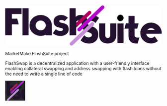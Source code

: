 ![FlashSuite](images/logo.png)


MarketMake FlashSuite project

FlashSwap is a decentralized application with a user-friendly interface  enabling collateral swapping and address swapping  with flash loans without the need to write a single line of code

![FlashSuite](images/square.png)

